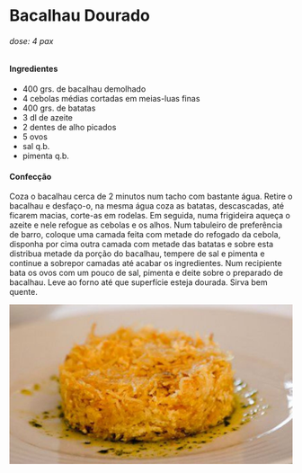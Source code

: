 # Bacalhau Dourado
###### dose: 4 pax
#### Ingredientes
- 400 grs. de bacalhau demolhado
- 4 cebolas médias cortadas em meias-luas finas
- 400 grs. de batatas
- 3 dl de azeite
- 2 dentes de alho picados
- 5 ovos
- sal q.b.
- pimenta q.b.
#### Confecção 
Coza o bacalhau cerca de 2 minutos num tacho com bastante água.
Retire o bacalhau e desfaço-o, na mesma água coza as batatas, descascadas, até ficarem macias, corte-as em rodelas.
Em seguida, numa frigideira aqueça o azeite e nele refogue as cebolas e os alhos.
Num tabuleiro de preferência de barro, coloque uma camada feita com metade do refogado da cebola, disponha por cima outra camada com metade das batatas e sobre esta distribua metade da porção do bacalhau, tempere de sal e pimenta e continue a sobrepor camadas até acabar os ingredientes.
Num recipiente bata os ovos com um pouco de sal, pimenta e deite sobre o preparado de bacalhau.
Leve ao  forno até que superfície esteja dourada.
Sirva bem quente.

![alt text](image-1.png)